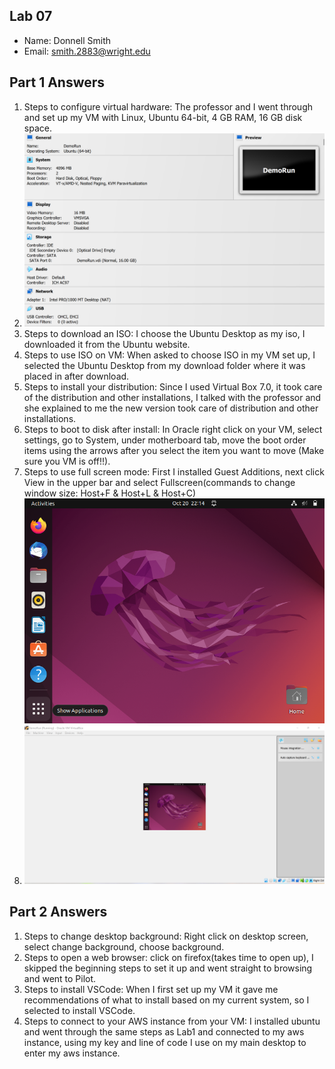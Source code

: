 ## Lab 07

- Name: Donnell Smith
- Email: smith.2883@wright.edu

## Part 1 Answers

1. Steps to configure virtual hardware: The professor and I went through and set up my VM with Linux, Ubuntu 64-bit, 4 GB RAM, 16 GB disk space.
2. ![Screenshot of VM settings](https://github.com/donnellsmithaf/CEG-2350-LABS/blob/6c5c18f195af6e99a0f8455afb800369ab617c56/Lab07/First%202022-10-20.png)
3. Steps to download an ISO: I choose the Ubuntu Desktop as my iso, I downloaded it from the Ubuntu website. 
4. Steps to use ISO on VM: When asked to choose ISO in my VM set up, I selected the Ubuntu Desktop from my download folder where it was placed in after download.
5. Steps to install your distribution: Since I used Virtual Box 7.0, it took care of the distribution and other installations, I talked with the professor and she explained to me the new version took care of distribution and other installations.
6. Steps to boot to disk after install: In Oracle right click on your VM, select settings, go to System, under motherboard tab, move the boot order items using the arrows after you select the item you want to move (Make sure you VM is off!!).
7. Steps to use full screen mode: First I installed Guest Additions, next click View in the upper bar and select Fullscreen(commands to change window size: Host+F & Host+L & Host+C)
![Screenshot of VM in Full Screen Mode](https://github.com/donnellsmithaf/CEG-2350-LABS/blob/5763ac49d4b6cef4d262ce6e8f98fe3b04bb6ea0/Lab07/Third%202022-10-20.png) 
9. ![Screenshot of VM running](https://github.com/donnellsmithaf/CEG-2350-LABS/blob/c4631f2f87ed1e8b52f5001ee4e66cf53d8e187b/Lab07/Second%202022-10-20.png)

## Part 2 Answers

1. Steps to change desktop background: Right click on desktop screen, select change background, choose background.
2. Steps to open a web browser: click on firefox(takes time to open up), I skipped the beginning steps to set it up and went straight to browsing and went to Pilot.
3. Steps to install VSCode: When I first set up my VM it gave me recommendations of what to install based on my current system, so I selected to install VSCode.
4. Steps to connect to your AWS instance from your VM: I installed ubuntu and went through the same steps as Lab1 and connected to my aws instance, using my key and line of code I use on my main desktop to enter my aws instance.  
